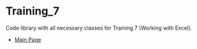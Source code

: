 # Training_7
Code library with all necessary classes for Training 7 (Working with Excel).

* [Main Page](https://github.com/PavloPustelnyk/Epam.Trainings)
